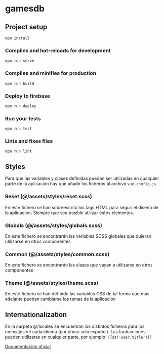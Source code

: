 # gamesdb

## Project setup
```
npm install
```

### Compiles and hot-reloads for development
```
npm run serve
```

### Compiles and minifies for production
```
npm run build
```

### Deploy to firebase
```
npm run deploy
```

### Run your tests
```
npm run test
```

### Lints and fixes files
```
npm run lint
```

## Styles
Para que las variables y clases definidas puedan ser utilizadas en cualquier parte de la aplicación hay que añadir los ficheros al archivo `vue.config.js`

### Reset (@/assets/styles/reset.scss)
En este fichero se han sobreescrito los tags HTML para seguir el diseño de la aplicación. Siempre que sea posible utilizar estos elementos.

### Globals (@/assets/styles/globals.scss)
En este fichero se encontrarán las variables SCSS globales que quieran utilizarse en otros componentes

### Common (@/assets/styles/common.scss)
En este fichero se encontrarán las clases que vayan a utilizarse en otros componentes

### Theme (@/assets/styles/theme.scss)
En este fichero se han definido las variables CSS de tal forma que más adelante puedan cambiarse los temas de la aplicación


## Internationalization
En la carpeta @/locales se encuentran los distintos ficheros para los mensajes de cada idioma (por ahora solo español). Las traducciones pueden utilizarse en cualquier parte, por ejemplo: `{{$t('user.title')}}`

[Documentación oficial](https://kazupon.github.io/vue-i18n/started.html)
